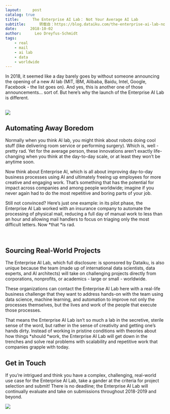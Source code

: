```yaml
---
layout:     post
catalog: true
title:      The Enterprise AI Lab： Not Your Average AI Lab
subtitle:      转载自：https://blog.dataiku.com/the-enterprise-ai-lab-not-your-average-ai-lab
date:      2018-10-02
author:      Leo Dreyfus-Schmidt
tags:
    - real
    - mail
    - ai lab
    - data
    - worldwide
---
```


In 2018, it seemed like a day barely goes by without someone announcing the opening of a new AI lab (MIT, IBM, Alibaba, Baidu, Intel, Google, Facebook - the list goes on). And yes, this is another one of those announcements… sort of. But here’s why the launch of the Enterprise AI Lab is different.

## ![](https://blog.dataiku.com/hs-fs/hubfs/Screen%20Shot%202018-10-02%20at%2010.50.50%20AM.png?t=1538508821833&width=2712&name=Screen%20Shot%202018-10-02%20at%2010.50.50%20AM.png)


## Automating Away Boredom

Normally when you think AI lab, you might think about robots doing cool stuff (like delivering room service or performing surgery). Which is, well - pretty rad. Yet for the average person, these innovations aren’t exactly life-changing when you think at the day-to-day scale, or at least they won’t be anytime soon.

Now think about Enterprise AI, which is all about improving day-to-day business processes using AI and ultimately freeing up employees for more creative and engaging work. That’s something that has the potential for impact across companies and among people worldwide; imagine if you never again had to do the most repetitive and boring parts of your job.

Still not convinced? Here’s just one example: in its pilot phase, the Enterprise AI Lab worked with an insurance company to automate the processing of physical mail, reducing a full day of manual work to less than an hour and allowing mail handlers to focus on triaging only the most difficult letters. Now *that *is rad. 


 

## Sourcing Real-World Projects

The Enterprise AI Lab, which full disclosure: is sponsored by Dataiku, is also unique because the team (made up of international data scientists, data experts, and AI architects) will take on challenging projects directly from corporations, nonprofits, or academics - large or small - worldwide.

These organizations can contact the Enterprise AI Lab here with a real-life business challenge that they want to address hands-on with the team using data science, machine learning, and automation to improve not only the processes themselves, but the lives and work of the people that execute those processes.

That means the Enterprise AI Lab isn’t so much a lab in the secretive, sterile sense of the word, but rather in the sense of creativity and getting one’s hands dirty. Instead of working in pristine conditions with theories about how things *should *work, the Enterprise AI Lab will get down in the trenches and solve real problems with scalability and repetitive work that companies grapple with today.

## Get in Touch

If you’re intrigued and think you have a complex, challenging, real-world use case for the Enterprise AI Lab, take a gander at the criteria for project selection and submit! There is no deadline; the Enterprise AI Lab will continually evaluate and take on submissions throughout 2018-2019 and beyond.

![](https://no-cache.hubspot.com/cta/default/2123903/a9693761-f9bf-4884-8415-5ef615e27335.png)

